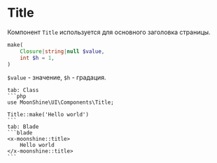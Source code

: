 # Title

Компонент `Title` используется для основного заголовка страницы.

```php
make(
    Closure|string|null $value,
    int $h = 1,
)
```

`$value` - значение,
`$h` - градация.

~~~tabs
tab: Class
```php
use MoonShine\UI\Components\Title;

Title::make('Hello world')
```
tab: Blade
```blade
<x-moonshine::title>
    Hello world
</x-moonshine::title>
```
~~~
